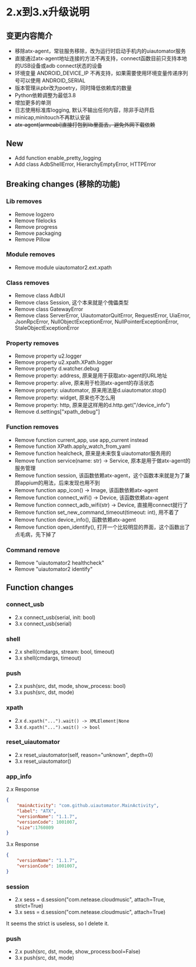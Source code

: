 # 2.x到3.x升级说明

## 变更内容简介

- 移除atx-agent，常驻服务移除，改为运行时启动手机内的uiautomator服务
- 直接通过atx-agent地址连接的方法不再支持，connect函数目前只支持本地的USB设备或adb connect状态的设备
- 环境变量 ANDROID_DEVICE_IP 不再支持，如果需要使用环境变量传递序列号可以使用 ANDROID_SERIAL
- 版本管理从pbr改为poetry，同时降低依赖库的数量
- Python依赖调整为最低3.8
- 增加更多的单测
- 日志使用标准库logging, 默认不输出任何内容，除非手动开启
- minicap,minitouch不再默认安装
- ~~atx-agent[armeabi]直接打包到lib里面去，避免外网下载依赖~~


## New
- Add function enable_pretty_logging
- Add class AdbShellError, HierarchyEmptyError, HTTPError

## Breaking changes (移除的功能)

### Lib removes
- Remove logzero
- Remove filelocks
- Remove progress
- Remove packaging
- Remove Pillow

### Module removes
- Remove module uiautomator2.ext.xpath

### Class removes
- Remove class AdbUI
- Remove class Session, 这个本来就是个傀儡类型
- Remove class GatewayError
- Remove class ServerError, UiautomatorQuitError, RequestError, UiaError, JsonRpcError, NullObjectExceptionError, NullPointerExceptionError, StaleObjectExceptionError

### Property removes
- Remove property u2.logger
- Remove property u2.xpath.XPath.logger
- Remove property d.watcher.debug
- Remove property: address, 原来是用于获取atx-agent的URL地址
- Remove property: alive, 原来用于检测atx-agent的存活状态
- Remove property: uiautomator, 原来用法是d.uiautomator.stop()
- Remove property: widget, 原来也不怎么用
- Remove property: http, 原来是这样用的d.http.get("/device_info")
- Remove d.settings["xpath_debug"]

### Function removes
- Remove function current_app, use app_current instead
- Remove function XPath.apply_watch_from_yaml
- Remove function healcheck, 原来是未来恢复uiautomator服务用的
- Remove function service(name: str) -> Service, 原本是用于做atx-agent的服务管理
- Remove function session, 该函数依赖atx-agent，这个函数本来就是为了兼顾appium的用法，后来发现也用不到
- Remove function app_icon() -> Image, 该函数依赖atx-agent
- Remove function connect_wifi() -> Device, 该函数依赖atx-agent
- Remove function connect_adb_wifi(str) -> Device, 直接用connect就行了
- Remove function set_new_command_timeout(timeout: int), 用不着了
- Remove function device_info(), 函数依赖atx-agent
- Remove function open_identify(), 打开一个比较明显的界面，这个函数出了点毛病，先下掉了

### Command remove
- Remove "uiautomator2 healthcheck"
- Remove "uiautomator2 identify"

## Function changes
### connect_usb
- 2.x connect_usb(serial, init: bool)
- 3.x connect_usb(serial)

### shell
- 2.x shell(cmdargs, stream: bool, timeout)
- 3.x shell(cmdargs, timeout)

### push
- 2.x push(src, dst, mode, show_process: bool)
- 3.x push(src, dst, mode)

### xpath
- 2.x `d.xpath("...").wait() -> XMLElement|None`
- 3.x `d.xpath("...").wait() -> bool`

### reset_uiautomator
- 2.x reset_uiautomator(self, reason="unknown", depth=0)
- 3.x reset_uiautomator()

### app_info
2.x Response

```json
{
    "mainActivity": "com.github.uiautomator.MainActivity",
    "label": "ATX",
    "versionName": "1.1.7",
    "versionCode": 1001007,
    "size":1760809
}
```

3.x Response

```json
{
    "versionName": "1.1.7",
    "versionCode": 1001007,
}
```

### session
- 2.x sess = d.session("com.netease.cloudmusic", attach=True, strict=True)
- 3.x sess = d.session("com.netease.cloudmusic", attach=True)

It seems the strict is useless, so I delete it.

### push
- 2.x push(src, dst, mode, show_process:bool=False)
- 3.x push(src, dst, mode)